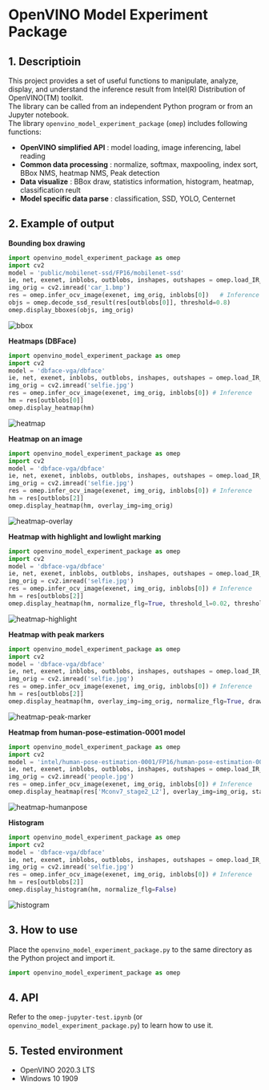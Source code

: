 # OpenVINO Model Experiment Package

## 1. Descriptioin
This project provides a set of useful functions to manipulate, analyze, display, and understand the inference result from Intel(R) Distribution of OpenVINO(TM) toolkit.  
The library can be called from an independent Python program or from an Jupyter notebook.  
The library `openvino_model_experiment_package` (`omep`) includes following functions:
 - **OpenVINO simplified API** : model loading, image inferencing, label reading
 - **Common data processing** : normalize, softmax, maxpooling, index sort, BBox NMS, heatmap NMS, Peak detection
 - **Data visualize** : BBox draw, statistics information, histogram, heatmap, classification reult
 - **Model specific data parse** : classification, SSD, YOLO, Centernet

## 2. Example of output

**Bounding box drawing**  
```python
import openvino_model_experiment_package as omep
import cv2
model = 'public/mobilenet-ssd/FP16/mobilenet-ssd'
ie, net, exenet, inblobs, outblobs, inshapes, outshapes = omep.load_IR_model(model)
img_orig = cv2.imread('car_1.bmp')
res = omep.infer_ocv_image(exenet, img_orig, inblobs[0])   # Inference
objs = omep.decode_ssd_result(res[outblobs[0]], threshold=0.8)
omep.display_bboxes(objs, img_orig)
```
![bbox](./resources/bbox.png)  

**Heatmaps (DBFace)**  
```python
import openvino_model_experiment_package as omep
import cv2
model = 'dbface-vga/dbface'
ie, net, exenet, inblobs, outblobs, inshapes, outshapes = omep.load_IR_model(model)
img_orig = cv2.imread('selfie.jpg')
res = omep.infer_ocv_image(exenet, img_orig, inblobs[0]) # Inference
hm = res[outblobs[0]]
omep.display_heatmap(hm)
```
![heatmap](./resources/heatmap.png)  

**Heatmap on an image**  
```python
import openvino_model_experiment_package as omep
import cv2
model = 'dbface-vga/dbface'
ie, net, exenet, inblobs, outblobs, inshapes, outshapes = omep.load_IR_model(model)
img_orig = cv2.imread('selfie.jpg')
res = omep.infer_ocv_image(exenet, img_orig, inblobs[0]) # Inference
hm = res[outblobs[2]]
omep.display_heatmap(hm, overlay_img=img_orig)
```
![heatmap-overlay](./resources/heatmap-overlay.png)  

**Heatmap with highlight and lowlight marking**  
```python
import openvino_model_experiment_package as omep
import cv2
model = 'dbface-vga/dbface'
ie, net, exenet, inblobs, outblobs, inshapes, outshapes = omep.load_IR_model(model)
img_orig = cv2.imread('selfie.jpg')
res = omep.infer_ocv_image(exenet, img_orig, inblobs[0]) # Inference
hm = res[outblobs[2]]
omep.display_heatmap(hm, normalize_flg=True, threshold_l=0.02, threshold_h=0.5)
```
![heatmap-highlight](./resources/heatmap-highlight.png)  

**Heatmap with peak markers**  
```python
import openvino_model_experiment_package as omep
import cv2
model = 'dbface-vga/dbface'
ie, net, exenet, inblobs, outblobs, inshapes, outshapes = omep.load_IR_model(model)
img_orig = cv2.imread('selfie.jpg')
res = omep.infer_ocv_image(exenet, img_orig, inblobs[0]) # Inference
hm = res[outblobs[2]]
omep.display_heatmap(hm, overlay_img=img_orig, normalize_flg=True, draw_peaks=True, peak_threshold=0.2)
```
![heatmap-peak-marker](./resources/heatmap-peak-marker.png)  

**Heatmap from human-pose-estimation-0001 model**  
```python
import openvino_model_experiment_package as omep
import cv2
model = 'intel/human-pose-estimation-0001/FP16/human-pose-estimation-0001'
ie, net, exenet, inblobs, outblobs, inshapes, outshapes = omep.load_IR_model(model)
img_orig = cv2.imread('people.jpg')
res = omep.infer_ocv_image(exenet, img_orig, inblobs[0]) # Inference
omep.display_heatmap(res['Mconv7_stage2_L2'], overlay_img=img_orig, statistics=False)
```
![heatmap-humanpose](./resources/heatmap-humanpose.png)  

**Histogram**  
```python
import openvino_model_experiment_package as omep
import cv2
model = 'dbface-vga/dbface'
ie, net, exenet, inblobs, outblobs, inshapes, outshapes = omep.load_IR_model(model)
img_orig = cv2.imread('selfie.jpg')
res = omep.infer_ocv_image(exenet, img_orig, inblobs[0]) # Inference
hm = res[outblobs[2]]
omep.display_histogram(hm, normalize_flg=False)
```
![histogram](./resources/histogram.png)  

## 3. How to use
Place the `openvino_model_experiment_package.py` to the same directory as the Python project and import it.  
```Python
import openvino_model_experiment_package as omep
```

## 4. API
Refer to the `omep-jupyter-test.ipynb` (or `openvino_model_experiment_package.py`) to learn how to use it.  

## 5. Tested environment
- OpenVINO 2020.3 LTS
- Windows 10 1909
